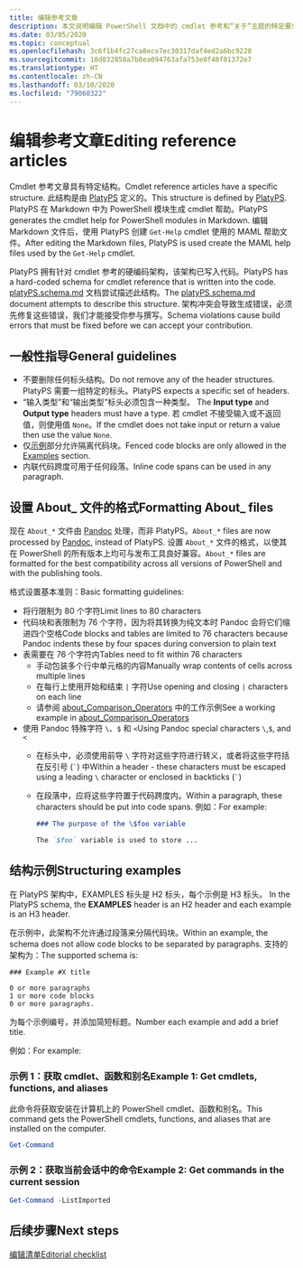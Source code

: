 ```yaml
---
title: 编辑参考文章
description: 本文说明编辑 PowerShell 文档中的 cmdlet 参考和“关于”主题的特定要求。
ms.date: 03/05/2020
ms.topic: conceptual
ms.openlocfilehash: 3c6f1b4fc27ca8ece7ec30317daf4ed2a6bc9228
ms.sourcegitcommit: 18d832858a7b8ea094763afa753e0f48f01372e7
ms.translationtype: HT
ms.contentlocale: zh-CN
ms.lasthandoff: 03/10/2020
ms.locfileid: "79060322"
---
```

# <a name="editing-reference-articles"></a><span data-ttu-id="8c347-103">编辑参考文章</span><span class="sxs-lookup"><span data-stu-id="8c347-103">Editing reference articles</span></span>

<span data-ttu-id="8c347-104">Cmdlet 参考文章具有特定结构。</span><span class="sxs-lookup"><span data-stu-id="8c347-104">Cmdlet reference articles have a specific structure.</span></span> <span data-ttu-id="8c347-105">此结构是由 [PlatyPS][] 定义的。</span><span class="sxs-lookup"><span data-stu-id="8c347-105">This structure is defined by [PlatyPS][].</span></span>
<span data-ttu-id="8c347-106">PlatyPS 在 Markdown 中为 PowerShell 模块生成 cmdlet 帮助。</span><span class="sxs-lookup"><span data-stu-id="8c347-106">PlatyPS generates the cmdlet help for PowerShell modules in Markdown.</span></span> <span data-ttu-id="8c347-107">编辑 Markdown 文件后，使用 PlatyPS 创建 `Get-Help` cmdlet 使用的 MAML 帮助文件。</span><span class="sxs-lookup"><span data-stu-id="8c347-107">After editing the Markdown files, PlatyPS is used create the MAML help files used by the `Get-Help` cmdlet.</span></span>

<span data-ttu-id="8c347-108">PlatyPS 拥有针对 cmdlet 参考的硬编码架构，该架构已写入代码。</span><span class="sxs-lookup"><span data-stu-id="8c347-108">PlatyPS has a hard-coded schema for cmdlet reference that is written into the code.</span></span> <span data-ttu-id="8c347-109">[platyPS.schema.md][] 文档尝试描述此结构。</span><span class="sxs-lookup"><span data-stu-id="8c347-109">The [platyPS.schema.md][] document attempts to describe this structure.</span></span> <span data-ttu-id="8c347-110">架构冲突会导致生成错误，必须先修复这些错误，我们才能接受你参与撰写。</span><span class="sxs-lookup"><span data-stu-id="8c347-110">Schema violations cause build errors that must be fixed before we can accept your contribution.</span></span>

## <a name="general-guidelines"></a><span data-ttu-id="8c347-111">一般性指导</span><span class="sxs-lookup"><span data-stu-id="8c347-111">General guidelines</span></span>

- <span data-ttu-id="8c347-112">不要删除任何标头结构。</span><span class="sxs-lookup"><span data-stu-id="8c347-112">Do not remove any of the header structures.</span></span> <span data-ttu-id="8c347-113">PlatyPS 需要一组特定的标头。</span><span class="sxs-lookup"><span data-stu-id="8c347-113">PlatyPS expects a specific set of headers.</span></span>
- <span data-ttu-id="8c347-114">“输入类型”和“输出类型”标头必须包含一种类型。  </span><span class="sxs-lookup"><span data-stu-id="8c347-114">The **Input type** and **Output type** headers must have a type.</span></span> <span data-ttu-id="8c347-115">若 cmdlet 不接受输入或不返回值，则使用值 `None`。</span><span class="sxs-lookup"><span data-stu-id="8c347-115">If the cmdlet does not take input or return a value then use the value `None`.</span></span>
- <span data-ttu-id="8c347-116">仅[示例](#structuring-examples)部分允许隔离代码块。</span><span class="sxs-lookup"><span data-stu-id="8c347-116">Fenced code blocks are only allowed in the [Examples](#structuring-examples) section.</span></span>
- <span data-ttu-id="8c347-117">内联代码跨度可用于任何段落。</span><span class="sxs-lookup"><span data-stu-id="8c347-117">Inline code spans can be used in any paragraph.</span></span>

## <a name="formatting-about_-files"></a><span data-ttu-id="8c347-118">设置 About_ 文件的格式</span><span class="sxs-lookup"><span data-stu-id="8c347-118">Formatting About_ files</span></span>

<span data-ttu-id="8c347-119">现在 `About_*` 文件由 [Pandoc][] 处理，而非 PlatyPS。</span><span class="sxs-lookup"><span data-stu-id="8c347-119">`About_*` files are now processed by [Pandoc][], instead of PlatyPS.</span></span> <span data-ttu-id="8c347-120">设置 `About_*` 文件的格式，以使其在 PowerShell 的所有版本上均可与发布工具良好兼容。</span><span class="sxs-lookup"><span data-stu-id="8c347-120">`About_*` files are formatted for the best compatibility across all versions of PowerShell and with the publishing tools.</span></span>

<span data-ttu-id="8c347-121">格式设置基本准则：</span><span class="sxs-lookup"><span data-stu-id="8c347-121">Basic formatting guidelines:</span></span>

- <span data-ttu-id="8c347-122">将行限制为 80 个字符</span><span class="sxs-lookup"><span data-stu-id="8c347-122">Limit lines to 80 characters</span></span>
- <span data-ttu-id="8c347-123">代码块和表限制为 76 个字符，因为将其转换为纯文本时 Pandoc 会将它们缩进四个空格</span><span class="sxs-lookup"><span data-stu-id="8c347-123">Code blocks and tables are limited to 76 characters because Pandoc indents these by four spaces during conversion to plain text</span></span>
- <span data-ttu-id="8c347-124">表需要在 76 个字符内</span><span class="sxs-lookup"><span data-stu-id="8c347-124">Tables need to fit within 76 characters</span></span>
  - <span data-ttu-id="8c347-125">手动包装多个行中单元格的内容</span><span class="sxs-lookup"><span data-stu-id="8c347-125">Manually wrap contents of cells across multiple lines</span></span>
  - <span data-ttu-id="8c347-126">在每行上使用开始和结束 `|` 字符</span><span class="sxs-lookup"><span data-stu-id="8c347-126">Use opening and closing `|` characters on each line</span></span>
  - <span data-ttu-id="8c347-127">请参阅 [about_Comparison_Operators][about-example] 中的工作示例</span><span class="sxs-lookup"><span data-stu-id="8c347-127">See a working example in [about_Comparison_Operators][about-example]</span></span>
- <span data-ttu-id="8c347-128">使用 Pandoc 特殊字符 `\`、`$` 和 `<`</span><span class="sxs-lookup"><span data-stu-id="8c347-128">Using Pandoc special characters `\`,`$`, and `<`</span></span>
  - <span data-ttu-id="8c347-129">在标头中，必须使用前导 `\` 字符对这些字符进行转义，或者将这些字符括在反引号 (`` ` ``) 中</span><span class="sxs-lookup"><span data-stu-id="8c347-129">Within a header - these characters must be escaped using a leading `\` character or enclosed in backticks (`` ` ``)</span></span>
  - <span data-ttu-id="8c347-130">在段落中，应将这些字符置于代码跨度内。</span><span class="sxs-lookup"><span data-stu-id="8c347-130">Within a paragraph, these characters should be put into code spans.</span></span> <span data-ttu-id="8c347-131">例如：</span><span class="sxs-lookup"><span data-stu-id="8c347-131">For example:</span></span>

    ~~~markdown
    ### The purpose of the \$foo variable

    The `$foo` variable is used to store ...
    ~~~

## <a name="structuring-examples"></a><span data-ttu-id="8c347-132">结构示例</span><span class="sxs-lookup"><span data-stu-id="8c347-132">Structuring examples</span></span>

<span data-ttu-id="8c347-133">在 PlatyPS 架构中，EXAMPLES 标头是 H2 标头，每个示例是 H3 标头。 </span><span class="sxs-lookup"><span data-stu-id="8c347-133">In the PlatyPS schema, the **EXAMPLES** header is an H2 header and each example is an H3 header.</span></span>

<span data-ttu-id="8c347-134">在示例中，此架构不允许通过段落来分隔代码块。</span><span class="sxs-lookup"><span data-stu-id="8c347-134">Within an example, the schema does not allow code blocks to be separated by paragraphs.</span></span> <span data-ttu-id="8c347-135">支持的架构为：</span><span class="sxs-lookup"><span data-stu-id="8c347-135">The supported schema is:</span></span>

```
### Example #X title

0 or more paragraphs
1 or more code blocks
0 or more paragraphs.
```

<span data-ttu-id="8c347-136">为每个示例编号，并添加简短标题。</span><span class="sxs-lookup"><span data-stu-id="8c347-136">Number each example and add a brief title.</span></span>

<span data-ttu-id="8c347-137">例如：</span><span class="sxs-lookup"><span data-stu-id="8c347-137">For example:</span></span>

### <a name="example-1-get-cmdlets-functions-and-aliases"></a><span data-ttu-id="8c347-138">示例 1：获取 cmdlet、函数和别名</span><span class="sxs-lookup"><span data-stu-id="8c347-138">Example 1: Get cmdlets, functions, and aliases</span></span>

<span data-ttu-id="8c347-139">此命令将获取安装在计算机上的 PowerShell cmdlet、函数和别名。</span><span class="sxs-lookup"><span data-stu-id="8c347-139">This command gets the PowerShell cmdlets, functions, and aliases that are installed on the computer.</span></span>

```powershell
Get-Command
```

### <a name="example-2-get-commands-in-the-current-session"></a><span data-ttu-id="8c347-140">示例 2：获取当前会话中的命令</span><span class="sxs-lookup"><span data-stu-id="8c347-140">Example 2: Get commands in the current session</span></span>

```powershell
Get-Command -ListImported
```

## <a name="next-steps"></a><span data-ttu-id="8c347-141">后续步骤</span><span class="sxs-lookup"><span data-stu-id="8c347-141">Next steps</span></span>

[<span data-ttu-id="8c347-142">编辑清单</span><span class="sxs-lookup"><span data-stu-id="8c347-142">Editorial checklist</span></span>](editorial-checklist.md)

<!-- link references -->
[PlatyPS]: https://github.com/powershell/platyps
[platyPS.schema.md]: https://github.com/PowerShell/platyPS/blob/master/platyPS.schema.md
[issue1806]: https://github.com/MicrosoftDocs/PowerShell-Docs/issues/1806
[about-example]: https://github.com/MicrosoftDocs/PowerShell-Docs/reference/5.1/Microsoft.PowerShell.Core/About/about_Comparison_Operators.md
[Pandoc]: https://pandoc.org
